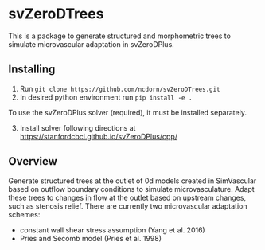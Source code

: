 # svZeroDTrees
This is a package to generate structured and morphometric trees to simulate microvascular adaptation in svZeroDPlus.

## Installing

1. Run `git clone https://github.com/ncdorn/svZeroDTrees.git`
2. In desired python environment run `pip install -e .`

To use the svZeroDPlus solver (required), it must be installed separately.

3. Install solver following directions at https://stanfordcbcl.github.io/svZeroDPlus/cpp/

## Overview
Generate structured trees at the outlet of 0d models created in SimVascular based on outflow boundary conditions to simulate microvasculature. Adapt these trees to changes in flow at the outlet based on upstream changes, such as stenosis relief.
There are currently two microvascular adaptation schemes:
* constant wall shear stress assumption (Yang et al. 2016)
* Pries and Secomb model (Pries et al. 1998)



